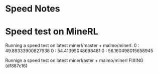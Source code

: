 # Speed Notes

# Speed test on MineRL 

Running a speed test on latest minerl/master + malmo/minerl.
0 :  49.89333900827938
0 :  54.41395048698481
0 :  56.160498015658945


Runnign a speed test on latest minerl/aster + malmo/minerl FIXING (df887c16)